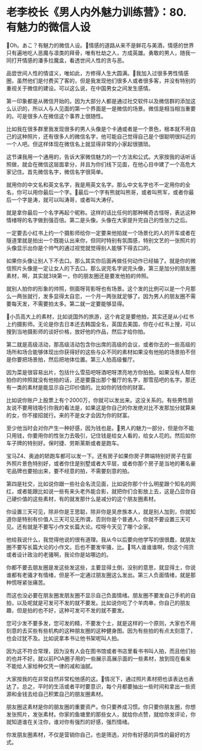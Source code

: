 # 老李校长《男人内外魅力训练营》：80.有魅力的微信人设

🎼Oh。あこ？有魅力的微信人设。🎼情感的道路从来不是鲜花与美酒，情感的世界只有遍地吃人恶魔与凛类的拜骨，唯有杜劫之人，方成英雄。勇敢的男人，随我一同打开情感的潘多拉魔盒，看透世间人性的贪与恶。

品尝世间人性的情谊义，唯如此，方修得人生大圆满。🎼我加入过很多男性情感圈，虽然他们是付费买了客的，但是我发现他们很多人或者很多客，并没有特别的重视关于微信的建设。可以这么说，在中国男女之间发生感情。

第一印象都是从微信开始的。因为大部分人都是通过社交软件以及微信群的添加这么认识的，所以人与人见面的第一个界面是一是微信的场景。微信是相当相当重要的。可是很多人在微信这个事界上很随性。

比如我在很多群里我发现很多的男人头像是个卡通或者是一个景色，根本就不用自己的这种照片，还有很多人的微信名字，他可能自己觉得自己是个很聪明很抖近的一个人吧。但这样体现在微信名上就显得非常的小家起很猥琐。

这节课我用一个通用的，告诉大家微信魅力的一个方法和公式。大家按我的话听话照做，就会在微信这层面拿分，并且为你们线下见面，在他心目中建了一个高危大家记住。首先微信名字，微信名字很简单。

就用你的中文名和英文名字，我是用英文名字。那么中文名字也不一定用你的全名，你可以用你最后一个字。🎼最后一个字有熊就叫熊哥，或者叫熊军，或者你最后一个字是涛，就可以叫涛哥，或者叫大涛仔。

就是拿你最后一个名字再起个昵称。这样的话比任何的那种稀奇古怪呀，表达这种情绪呀的名字做到强百倍。第二是头像。头像在大家提升完自己的性张力之后。

一定要去小红书上约一个摄影师给你一定要来他拍就一个场景化的人的开车或者在隧道里就是拍出一个既能认出来你，但同时特别有氛围感，特别文艺的一张照片的头像显示出你是个帅气的通过视觉就觉得别人能够下得去口的。

如果你头像让别人下不去口。那么其实你后面再做任何动作已经输了。就是你的微信照片头像是一定让女人的下去口。那么说完名字说完头像，第三是加分的朋友圈素材，啊，其实就3块第一，你的朋友圈还是要发他拍的帅照。

就别人拍你的形象的帅照，侧面呀背影呀也有场景。这个发的比例可以是一个月那么一两张就行，发多显得太自恋，一个月一两张就足够了。因为男人的朋友圈不需要每天发，不需要拍太多。第二就一定要能够显得。

🎼小员高大上的素材，比如说国外的旅游，这个肯定是要他拍，其实还是从小红书上约摄影师。无论是你去日本还去韩国全名，英国去美国，你在小红书上搜，可以搜到当地摄影师的谈好价格，放好他的作品，然后才给你拍。

第二就是高级活动，那高级活动包含你出席的高级的会议，或者你去的一些高级的场所和场合能够体现出你获得好的这些与众不同的素材如果没有他拍的场景拍不但是你要把场景拍，然后把地体位置。第三人拍高级餐厅。

因为菜是很容易出片，包括什么雪茄吧呀酒吧呀漂亮地方你拍拍。如果没有人帮你拍你的帅照就没有他拍的话，还是要露出那个餐厅的名字，那雪茄吧的名字。那还有一类的素材是能显示自己印价值的。比如你的钱你的财富。

比如说你账户上股票上有个2000万，你就可以发出来。这没关系的。有些男性朋友说不要用钱吸引你我的看法是，如果这是你自己的你发绝对比不发那加分就算来的女，你不接招就行。来的不是女才会因为你的财富。

至少他当时会对你产生一种好感，因为钱也是。🎼男人的魅力一部分，但是你不能只用钱，你要用你的性张力去吸引，记住钱是给女人看的，给女人花的。然后如你车子牌的特别好。保时捷、劳斯莱斯或者是跑车。

宝马Z4、奥迪的轿跑车都可以发一下。还有房子如果你房子弊端特别好房子在窗外照片景色特别好，或者你住是别墅或者大平层，或者你那个房子是当地的著名豪宅品牌也要拍出来，要不经意的拍，不需要刻意的拍。

第四是社交，比如说你跟一些社会名流见面，比如说你那个什么明星跟个知名的网红，或者能跟比如说一些有来头老外能合影，就把你们合影放上去，这是凸显你自己硬价值的这些素材，有的就发那什么是减分的这个朋友圈素材。

你设置三天可见，除非你是王思聪，除非你是吴彦族本人，就是别人加到，你就知道你是特别有价值人三天可见无所谓，否则你是个普通人，你就不要设置三天可见。还有就是不要写小作文长篇大论。哎呀今天见了哪个企家。

他给我说什么，我觉得他说的很有道理。我从今以后要向他学写的很很蠢，就朋友圈不要写长篇大论的小作文。后也不要发牢骚，比。🎼骂人谁谁谁啊，你这个闯货或者设计政治的老骚啊，我论你是站哪边的。

你都不要去朋友圈是发这些发这些，主要显得土倒，没别的意思，就显得土，你说谁都有老骚才有情绪，但是不一定通过朋友圈这么发出。第三人负面情绪，就是那种慌呀紧张痛苦。

而这也没必要在朋友圈发朋友圈不显示自己负面情绪。朋友圈不要发自己手机的自拍，以及呢就是可发可不发的就不要发。比如说你吃了个羊肉串，你自己的朋友趣，但是拍的也不好，这种可发可不发的就不要发。

您可少发不要多发，您可发的精，不要发个土，就是这样的一个原则，大家也不用刻意的去买些有些机构的这种朋友圈的这种健身图。因为有些拍的有点太刻意了，也会过犹不及。比如说拿本书让他书架呢叫人拍。

因为这不符合常理，因为没有人会在图书馆或者书店里看书书叫人拍，而且他们拍的也并不好。就以前POA圈子用的一些展示高展示面的一些素材，放到现在看来不能给人家给种仅凭一律的减和油腻。

大家按我的在非常自然非常松弛感的这。🎼情况下，通过照片素材把也该表达也表达了。总之，平时的生活或者平时要意识，每个月都要抽出一些时间和拿出一些资源和金钱去给自己积累自己的朋友圈素材。

朋友圈这素材是你的朋友圈的重要资产。你只要养成习惯。你只要你朋友圈，你想发张照片，发张素材。你家的鱼塘里的那些女人，就给你点赞，就给你发评论，你就知道谁在关注你，谁对你有强烈的好感，强烈情绪。

你发朋友圈素材，不仅是营销你自己，也是筛选，对你有好感的异性的最好的方式。